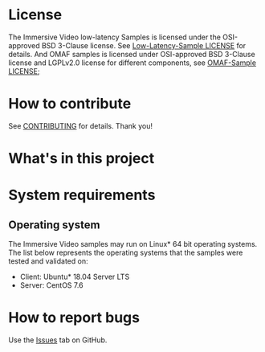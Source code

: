 
# License
The Immersive Video low-latency Samples is licensed under the OSI-approved BSD 3-Clause license. See [Low-Latency-Sample LICENSE](low-latency-sample/LICENSE) for details. And OMAF samples is licensed under OSI-approved BSD 3-Clause license and LGPLv2.0 license for different components, see [OMAF-Sample LICENSE](src/LICENSE);

# How to contribute
See [CONTRIBUTING](CONTRIBUTING.md) for details. Thank you!

# What's in this project

# System requirements
## Operating system
The Immersive Video samples may run on Linux* 64 bit operating systems. The list below represents the operating systems that the samples were tested and validated on:
- Client: Ubuntu* 18.04 Server LTS
- Server: CentOS 7.6

# How to report bugs
Use the [Issues](https://github.com/OpenVisualCloud/Immersive-Video-Sample/issues) tab on GitHub.
